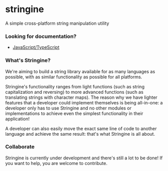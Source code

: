 # stringine

A simple cross-platform string manipulation utility

### Looking for documentation?

* [JavaScript/TypeScript](https://github.com/kantondev/stringine/blob/master/javascript/docs.md)

### What's Stringine?

We're aiming to build a string library available for as many languages as possible, with as similar functionality as possible for all platforms.

Stringine's functionality ranges from light functions (such as string capitalization and reversing) to more advanced functions (such as translating strings with character maps).
The reason why we have lighter features that a developer could implement themselves is being all-in-one: a developer only has to use Stringine and no other modules or implementations to achieve even the simplest functionality in their application!

A developer can also easily move the exact same line of code to another language and achieve the same result: that's what Stringine is all about.

### Collaborate

Stringine is currently under development and there's still a lot to be done!
If you want to help, you are welcome to contribute.
